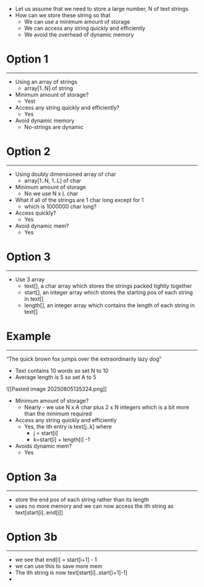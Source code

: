 - Let us assume that we need to store a large number, N of text strings
- How can we store these string so that 
	- We can use a minimum amount of storage
	- We can access any string quickly and efficiently
	- We avoid the overhead of dynamic memory

# Option 1
----
- Using an array of strings
	- array\[1..N] of string
- Minimum amount of storage?
	- Yest
- Access any string quickly and efficiently?
	- Yes
- Avoid dynamic memory
	- No-strings are dynamic


# Option 2
----
- Using doubly dimensioned array of char
	- array\[1..N, 1..L] of char
- Minimum amount of storage
	- No we use N x L char 
- What if all of the strings are 1 char long except for 1
	- which is 1000000 char long?
- Access quickly?
	- Yes
- Avoid dynamic mem?
	- Yes


# Option 3
---
- Use 3 array
	- text\[], a char array which stores the strings packed tightly together
	- start\[], an integer array which stores the starting pos of each string in text\[]
	- length\[], an integer array which contains the length of each string in text\[]



# Example
---
“The quick brown fox jumps over the extraordinarily lazy dog”

- Text contains 10 words so set N to 10
- Average length is 5 so set A to 5

![[Pasted image 20250805135324.png]]


- Minimum amount of storage?
	- Nearly - we use N x A char plus 2 x N integers which is a bit more than the minimum required
- Access any string quickly and efficiently
	- Yes, the ith entry is text\[j..k] where
		- j = start\[i]
		- k=start\[i] + length\[i] -1 
- Avoids dynamic mem?
	- Yes


# Option 3a
----
- store the end pos of each string rather than its length
- uses no more memory and we can now access the ith string as text\[start\[i]..end\[i]]


# Option 3b
----
- we see that end\[i] = start\[i+1] - 1
- we can use this to save more mem
- The ith string is now text\[start\[i]..start\[i+1]-1]
- 